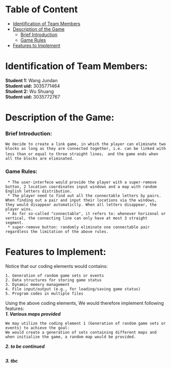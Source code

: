 # Table of Content
* [Identification of Team Members](https://github.com/WangJundan/COMP2113-Group-Project/blob/main/README.MD#identification-of-team-members)
* [Description of the Game](https://github.com/WangJundan/COMP2113-Group-Project/blob/main/README.MD#description-of-the-game)
    * [Brief Introduction](https://github.com/WangJundan/COMP2113-Group-Project/blob/main/README.MD#brief-introduction)
    * [Game Rules](https://github.com/WangJundan/COMP2113-Group-Project/blob/main/README.MD#game-rules)
* [Features to Implement](https://github.com/WangJundan/COMP2113-Group-Project/blob/main/README.MD#features-to-implement)
# Identification of Team Members: 
   **Student 1:** Wang Jundan  
   **Student uid:** 3035771464  
   **Student 2:** Wu Shuang  
   **Student uid:** 3035772767
# Description of the Game:
  ### Brief Introduction:
    We decide to create a link game, in which the player can eliminate two blocks as long as they are connected together, i.e. can be linked with less than or equal to three straight lines， and the game ends when all the blocks are eliminated.

  
  
  ### Game Rules:
     * The user-interfece would provide the player with a super-remove botton, 2 location coordinates input windows and a map with random English letters distribution.  
     * The player need to find out all the connectable letters by pairs. When finding out a pair and input their locations via the windows, they would disappear automaticlly. When all letters disappear, the player wins.  
     * As for so-called "connectable", it refers to: whenever horizonal or vertical, the connecting line can only have at most 3 straight segment.  
     * super-remove button: randomly eliminate one connectable pair regardless the limitation of the above rules.
     

# Features to Implement:
Notice that our coding elements would contains:  
```
1. Generation of random game sets or events  
2. Data structures for storing game status  
3. Dynamic memory management  
4. File input/output (e.g., for loading/saving game status)  
5. Program codes in multiple files
```
Using the above coding elements, We would therefore implement following features:  
***1. Various maps provided***  
```
We may utilize the coding element 1 (Generation of random game sets or events) to achieve the goal:  
We would create a generation of sets containing different maps and when initialize the game, a random map would be provided.
```
***2. to be continued***
```

```
***3. tbc***
```

```

